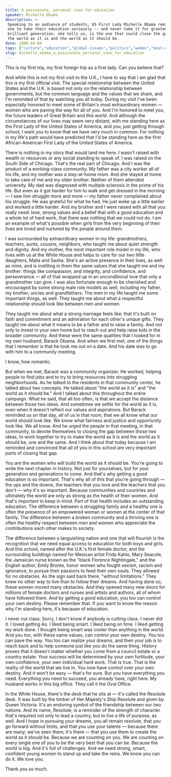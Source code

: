 ```yaml
---
title: A passionate, personal case for education
speaker: Michelle Obama
description: >-
 Speaking to an audience of students, US First Lady Michelle Obama reminds each
 one to take their education seriously -- and never take it for granted. This new,
 brilliant generation, she tells us, is the one that could close the gap between
 the world as it is and the world as it should be.
date: 2009-04-04
tags: ["culture","education","global-issues","politics","women","best-of-the-web"]
slug: michelle_obama_a_passionate_personal_case_for_education
---
```


This is my first trip, my first foreign trip as a first lady. Can you believe that?

And while this is not my first visit to the U.K., I have to say that I am glad that this
is my first official visit. The special relationship between the United States and the
U.K. is based not only on the relationship between governments, but the common language
and the values that we share, and I'm reminded of that by watching you all today. During
my visit I've been especially honored to meet some of Britain's most extraordinary women —
women who are paving the way for all of you. And I'm honored to meet you, the future
leaders of Great Britain and this world. And although the circumstances of our lives may
seem very distant, with me standing here as the First Lady of the United States of
America, and you, just getting through school, I want you to know that we have very much
in common. For nothing in my life's path would have predicted that I'd be standing here as
the first African-American First Lady of the United States of America.

There is nothing in my story that would land me here. I wasn't raised with wealth or
resources or any social standing to speak of. I was raised on the South Side of Chicago.
That's the real part of Chicago. And I was the product of a working-class community. My
father was a city worker all of his life, and my mother was a stay-at-home mom. And she
stayed at home to take care of me and my older brother. Neither of them attended
university. My dad was diagnosed with multiple sclerosis in the prime of his life. But
even as it got harder for him to walk and get dressed in the morning — I saw him struggle
more and more — my father never complained about his struggle. He was grateful for what he
had. He just woke up a little earlier and worked a little harder. And my brother and I
were raised with all that you really need: love, strong values and a belief that with a
good education and a whole lot of hard work, that there was nothing that we could not do. I
am an example of what's possible when girls from the very beginning of their lives are
loved and nurtured by the people around them.

I was surrounded by extraordinary women in my life: grandmothers, teachers, aunts,
cousins, neighbors, who taught me about quiet strength and dignity. And my mother, the
most important role model in my life, who lives with us at the White House and helps to
care for our two little daughters, Malia and Sasha. She's an active presence in their
lives, as well as mine, and is instilling in them the same values that she taught me and
my brother: things like compassion, and integrity, and confidence, and perseverance — all
of that wrapped up in an unconditional love that only a grandmother can give. I was also
fortunate enough to be cherished and encouraged by some strong male role models as well,
including my father, my brother, uncles and grandfathers. The men in my life taught me
some important things, as well. They taught me about what a respectful relationship should
look like between men and women.

They taught me about what a strong marriage feels like: that it's built on faith and
commitment and an admiration for each other's unique gifts. They taught me about what it
means to be a father and to raise a family. And not only to invest in your own home but to
reach out and help raise kids in the broader community. And these were the same qualities
that I looked for in my own husband, Barack Obama. And when we first met, one of the
things that I remember is that he took me out on a date. And his date was to go with him
to a community meeting. 

I know, how romantic. 

But when we met, Barack was a community organizer. He worked, helping people to find jobs
and to try to bring resources into struggling neighborhoods. As he talked to the residents
in that community center, he talked about two concepts. He talked about "the world as it
is" and "the world as it should be." And I talked about this throughout the entire
campaign. What he said, that all too often, is that we accept the distance between those
two ideas. And sometimes we settle for the world as it is, even when it doesn't reflect
our values and aspirations. But Barack reminded us on that day, all of us in that room,
that we all know what our world should look like. We know what fairness and justice and
opportunity look like. We all know. And he urged the people in that meeting, in that
community, to devote themselves to closing the gap between those two ideas, to work
together to try to make the world as it is and the world as it should be, one and the
same. And I think about that today because I am reminded and convinced that all of you in
this school are very important parts of closing that gap.

You are the women who will build the world as it should be. You're going to write the next
chapter in history. Not just for yourselves, but for your generation and generations to
come. And that's why getting a good education is so important. That's why all of this that
you're going through — the ups and the downs, the teachers that you love and the teachers
that you don't — why it's so important. Because communities and countries and ultimately
the world are only as strong as the health of their women. And that's important to keep in
mind. Part of that health includes an outstanding education. The difference between a
struggling family and a healthy one is often the presence of an empowered woman or women
at the center of that family. The difference between a broken community and a thriving one
is often the healthy respect between men and women who appreciate the contributions each
other makes to society.

The difference between a languishing nation and one that will flourish is the recognition
that we need equal access to education for both boys and girls. And this school, named
after the U.K.'s first female doctor, and the surrounding buildings named for Mexican
artist Frida Kahlo, Mary Seacole, the Jamaican nurse known as the "black Florence
Nightingale," and the English author, Emily Bronte, honor women who fought sexism, racism
and ignorance, to pursue their passions to feed their own souls. They allowed for no
obstacles. As the sign said back there, "without limitations." They knew no other way to
live than to follow their dreams. And having done so, these women moved many obstacles.
And they opened many new doors for millions of female doctors and nurses and artists and
authors, all of whom have followed them. And by getting a good education, you too can
control your own destiny. Please remember that. If you want to know the reason why I'm
standing here, it's because of education.

I never cut class. Sorry, I don't know if anybody is cutting class. I never did it. I
loved getting As. I liked being smart. I liked being on time. I liked getting my work
done. I thought being smart was cooler than anything in the world. And you too, with these
same values, can control your own destiny. You too can pave the way. You too can realize
your dreams, and then your job is to reach back and to help someone just like you do the
same thing. History proves that it doesn't matter whether you come from a council estate
or a country estate. Your success will be determined by your own fortitude, your own
confidence, your own individual hard work. That is true. That is the reality of the world
that we live in. You now have control over your own destiny. And it won't be easy — that's
for sure. But you have everything you need. Everything you need to succeed, you already
have, right here. My husband works in this big office. They call it the Oval
Office.

In the White House, there's the desk that he sits at — it's called the Resolute desk. It
was built by the timber of Her Majesty's Ship Resolute and given by Queen Victoria. It's
an enduring symbol of the friendship between our two nations. And its name, Resolute, is a
reminder of the strength of character that's required not only to lead a country, but to
live a life of purpose, as well. And I hope in pursuing your dreams, you all remain
resolute, that you go forward without limits, and that you use your talents — because
there are many; we've seen them; it's there — that you use them to create the world as it
should be. Because we are counting on you. We are counting on every single one of you to
be the very best that you can be. Because the world is big. And it's full of challenges.
And we need strong, smart, confident young women to stand up and take the reins. We know
you can do it. We love you.

Thank you so much.

<!--
ad_duration=3.33
event="Elizabeth G. Anderson School"
external_start_time=0
intro_duration=11.82
is_subtitle_required="False"
is_talk_featured="True"
language="en"
language_swap="False"
native_language="en"
number_of_related_talks=6
number_of_speakers=1
number_of_subtitled_videos=39
number_of_tags=6
number_of_talk_download_languages=40
number_of_talk_more_resources=0
number_of_talk_recommendations=0
number_of_talks_take_actions=0
post_ad_duration=0.83
published_timestamp="2009-05-27 01:00:00"
recording_date="2009-04-04"
speaker_description="First Lady of the United States"
speaker_is_published=1
speaker_name="Michelle Obama"
talk_name="A passionate, personal case for education"
talks_tags=["culture","education","global-issues","politics","women","best-of-the-web"]
url_photo_speaker="https://pe.tedcdn.com/images/ted/87c9c5ebab6593bc5713de7c0e808a5c1fccf810_254x191.jpg"
url_photo_talk="https://pe.tedcdn.com/images/ted/92539_800x600.jpg"
url_webpage="https://www.ted.com/talks/michelle_obama_a_passionate_personal_case_for_education"
video_type_name="Best of Web"
-->